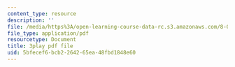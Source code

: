 ```yaml
---
content_type: resource
description: ''
file: /media/https%3A/open-learning-course-data-rc.s3.amazonaws.com/8-04-quantum-physics-i-spring-2016/5bfecef6bcb2264265ea48fbd1848e60_XQKV-hpsurs.pdf
file_type: application/pdf
resourcetype: Document
title: 3play pdf file
uid: 5bfecef6-bcb2-2642-65ea-48fbd1848e60
---
```

